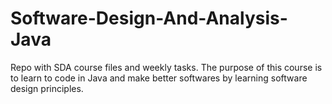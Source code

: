 # Software-Design-And-Analysis-Java

Repo with SDA course files and weekly tasks.
The purpose of this course is to learn to code in Java and make better softwares by learning software design principles.

